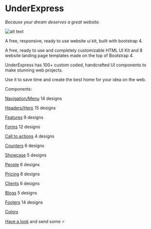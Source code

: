 # UnderExpress #

_Because your dream deserves a great website._

![alt text](https://underexpress.com/assets/img/ue/header_image.jpg)

A free, responsive, ready to use website ui kit, built with bootstrap 4.

A free, ready to use and completely customizable HTML UI Kit and 8 website landing page templates made on the top of Bootstrap 4. 

UnderExpress has 100+ custom coded, handcrafted UI components to make stunning web projects. 

Use it to save time and create the best home for your idea on the web.

Components:

[Navigation/Menu](https://underexpress.com/preview/navigation.html) 14 designs

[Headers/Hero](https://underexpress.com/preview/headers.html) 15 designs

[Features](https://underexpress.com/preview/features.html) 9 designs 

[Forms](https://underexpress.com/preview/forms.html) 12 designs 

[Call to actions](https://underexpress.com/preview/calltoaction.html) 4 designs 

[Counters](https://underexpress.com/preview/counters.html) 6 designs 

[Showcase](https://underexpress.com/preview/showcase.html) 5 designs

[People](https://underexpress.com/preview/people.html) 6 designs 

[Pricing](https://underexpress.com/preview/pricing.html) 8 designs

[Clients](https://underexpress.com/preview/clients.html) 6 designs

[Blogs](https://underexpress.com/preview/blogs.html) 5 designs

[Footers](https://underexpress.com/preview/footers.html) 14 designs

[Colors](https://underexpress.com/preview/colors.html)


[Have a look](https://underexpress.com/free-website-kit) and send some :star:
